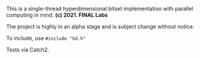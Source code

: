 This is a single-thread hyperdimensional bitset implementation with parallel computing in mind. **(c) 2021. FINAL Labs**

The project is highly in an alpha stage and is subject change without notice.

To include, use ` #include "hd.h" `

Tests via Catch2.
